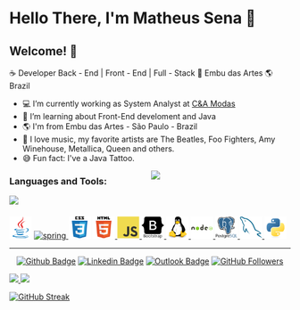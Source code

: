 
# Hello There, I'm Matheus Sena 👋
## Welcome! 👋

 ☕ Developer Back - End | Front - End | Full - Stack 🏡 Embu das Artes 🌎 Brazil 

- 💻 I’m currently working as System Analyst at [C&A Modas](https://www.cea.com.br/)
- 🚀 I’m learning about Front-End develoment and Java 
- 🌎 I'm from Embu das Artes - São Paulo - Brazil
- 🎸 I love music, my favorite artists are The Beatles, Foo Fighters, Amy Winehouse, Metallica, Queen and others.
-  😅 Fun fact: I've a Java Tattoo.



 <img width="250" align="right" src="https://media2.giphy.com/media/PoHs1Ne8rcMuZRJted/giphy.gif?cid=ecf05e47ivptlsb8zjo8dy80gcckuzxgpclqprzqntd1eqxl&rid=giphy.gif&ct=g">

<h3 align="left">Languages and Tools: <p> <img src="https://media0.giphy.com/media/Dh5q0sShxgp13DwrvG/giphy.gif?cid=ecf05e47tz7psyks3ubgenj6eiisjemqxwaxu19ipumlr7ac&rid=giphy.gif&ct=g" width="80", height:"60"></p></h3>
<p align="left"> 
<img src="https://raw.githubusercontent.com/devicons/devicon/master/icons/java/java-original.svg" alt="java" width="40" height="40"/> </a> 
 <a href="https://spring.io/" target="_blank" rel="noreferrer"> 
 <img src="https://www.vectorlogo.zone/logos/springio/springio-icon.svg" alt="spring" width="40" height="40"/> </a>
 <a> <img src="https://raw.githubusercontent.com/devicons/devicon/master/icons/css3/css3-original-wordmark.svg" alt="css3" width="40" height="40"/> </a> <a href="https://www.figma.com/" target="_blank" rel="noreferrer"> </a> 
 <a href="https://www.w3.org/html/" target="_blank" rel="noreferrer"> 
 <img src="https://raw.githubusercontent.com/devicons/devicon/master/icons/html5/html5-original-wordmark.svg" alt="html5" width="40" height="40"/> </a> <a href="https://www.java.com" target="_blank" rel="noreferrer"> 
 <a href="https://developer.mozilla.org/en-US/docs/Web/JavaScript" target="_blank" rel="noreferrer"> 
 <img src="https://raw.githubusercontent.com/devicons/devicon/master/icons/javascript/javascript-original.svg" alt="javascript" width="40" height="40"/> </a> 
 <a href="https://getbootstrap.com" target="_blank"> <img src="https://raw.githubusercontent.com/devicons/devicon/master/icons/bootstrap/bootstrap-plain-wordmark.svg" alt="bootstrap" width="40" height="40"/> </a> 
 <a href="https://www.linux.org/" target="_blank" rel="noreferrer"> 
 <img src="https://raw.githubusercontent.com/devicons/devicon/master/icons/linux/linux-original.svg" alt="linux" width="40" height="40"/> </a> <a href="https://nodejs.org" target="_blank" rel="noreferrer"> 
 <img src="https://raw.githubusercontent.com/devicons/devicon/master/icons/nodejs/nodejs-original-wordmark.svg" alt="nodejs" width="40" height="40"/> </a> <a href="https://www.postgresql.org" target="_blank" rel="noreferrer"> <img src="https://raw.githubusercontent.com/devicons/devicon/master/icons/postgresql/postgresql-original-wordmark.svg" alt="postgresql" width="40" height="40"/> </a>
 <a href="https://www.mysql.com/" target="_blank"> <img src="https://github.com/devicons/devicon/blob/master/icons/mysql/mysql-original.svg" alt="mysql" width="40" height="40"/> </a> 
 <a href="https://www.python.org/" target="_blank"> <img src="https://github.com/devicons/devicon/blob/master/icons/python/python-original.svg"  alt="python" width="40" height="40"/> </a> 
</p>
</h3>

---
<div align="center">

  [![Github Badge](https://img.shields.io/badge/GitHub--000?style=social&logo=Github&logoColor=black&link=https://github.com/MathSena)](https://github.com/MathSena)
  [![Linkedin Badge](https://img.shields.io/badge/LinkedIn--000?style=social&logo=Linkedin&logoColor=0077B5&link=https://www.linkedin.com/in/mathsena07/)](https://www.linkedin.com/in/mathsena07/)
  [![Outlook Badge](https://img.shields.io/badge/email--000?style=social&logo=microsoft-outlook&logoColor=0078d4&link=MathSena07@hotmail.com)](mailto:MathSena07@hotmail.com)
  [![GitHub Followers](https://img.shields.io/github/followers/MathSena?style=flat&labelColor=0D0D0D&logo=Github&Color=white)](https://github.com/MathSena)
</div>

<div>
  <a href="https://github.com/MathSena">
  <img height="180em" src="https://github-readme-stats.vercel.app/api?username=MathSena&show_icons=true&theme=tokyonight&include_all_commits=true&count_private=true"/>
  <img height="180em" src="https://github-readme-stats.vercel.app/api/top-langs?username=MathSena&layout=compact&langs_count=15&theme=tokyonight" />
   
 [![GitHub Streak](https://streak-stats.demolab.com?user=MathSena&theme=bear&hide_border=true&border_radius=4.7&mode=weekly)](https://git.io/streak-stats)
</div>

<!--
**MathSena/MathSena** is a ✨ _special_ ✨ repository because its `README.md` (this file) appears on your GitHub profile.


